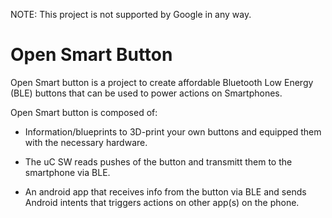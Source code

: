 NOTE: This project is not supported by Google in any way.

# Open Smart Button

Open Smart button is a project to create affordable Bluetooth Low Energy (BLE) buttons
that can be used to power actions on Smartphones.

Open Smart button is composed of:

 * Information/blueprints to 3D-print your own buttons and equipped them with the 
   necessary hardware.

 * The uC SW reads pushes of the button and transmitt them to the smartphone via BLE.

 * An android app that receives info from the button via BLE and sends Android intents
   that triggers actions on other app(s) on the phone.
